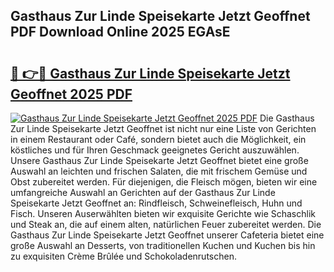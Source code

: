 ## Gasthaus Zur Linde Speisekarte Jetzt Geoffnet PDF Download Online 2025 EGAsE

# <h2><a href="http://gc8aaw7.nevu.top/?p=Gasthaus+Zur+Linde+Speisekarte+Jetzt+Geoffnet">🔗 👉🔴 Gasthaus Zur Linde Speisekarte Jetzt Geoffnet 2025 PDF</a></h2>

[![Gasthaus Zur Linde Speisekarte Jetzt Geoffnet 2025 PDF](https://i.imgur.com/dBaPXMq.png)](http://gc8aaw7.nevu.top/?p=Gasthaus+Zur+Linde+Speisekarte+Jetzt+Geoffnet)
Die Gasthaus Zur Linde Speisekarte Jetzt Geoffnet ist nicht nur eine Liste von Gerichten in einem Restaurant oder Café, sondern bietet auch die Möglichkeit, ein köstliches und für Ihren Geschmack geeignetes Gericht auszuwählen. Unsere Gasthaus Zur Linde Speisekarte Jetzt Geoffnet bietet eine große Auswahl an leichten und frischen Salaten, die mit frischem Gemüse und Obst zubereitet werden. Für diejenigen, die Fleisch mögen, bieten wir eine umfangreiche Auswahl an Gerichten auf der Gasthaus Zur Linde Speisekarte Jetzt Geoffnet an: Rindfleisch, Schweinefleisch, Huhn und Fisch. Unseren Auserwählten bieten wir exquisite Gerichte wie Schaschlik und Steak an, die auf einem alten, natürlichen Feuer zubereitet werden. Die Gasthaus Zur Linde Speisekarte Jetzt Geoffnet unserer Cafeteria bietet eine große Auswahl an Desserts, von traditionellen Kuchen und Kuchen bis hin zu exquisiten Crème Brûlée und Schokoladenrutschen.

